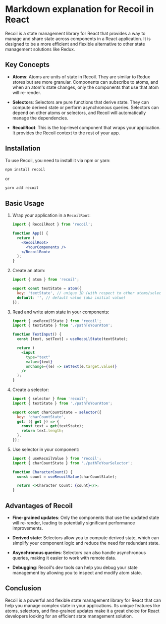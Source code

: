# Markdown explanation for Recoil in React

Recoil is a state management library for React that provides a way to manage and share state across components in a React application. It is designed to be a more efficient and flexible alternative to other state management solutions like Redux.

## Key Concepts

- **Atoms**: Atoms are units of state in Recoil. They are similar to Redux stores but are more granular. Components can subscribe to atoms, and when an atom's state changes, only the components that use that atom will re-render.

- **Selectors**: Selectors are pure functions that derive state. They can compute derived state or perform asynchronous queries. Selectors can depend on other atoms or selectors, and Recoil will automatically manage the dependencies.

- **RecoilRoot**: This is the top-level component that wraps your application. It provides the Recoil context to the rest of your app.

## Installation

To use Recoil, you need to install it via npm or yarn:

```bash
npm install recoil
```

or

```bash
yarn add recoil
```

## Basic Usage

1. Wrap your application in a `RecoilRoot`:

    ```jsx
    import { RecoilRoot } from 'recoil';

    function App() {
      return (
        <RecoilRoot>
          <YourComponents />
        </RecoilRoot>
      );
    }
    ```

2. Create an atom:

    ```jsx
    import { atom } from 'recoil';

    export const textState = atom({
      key: 'textState', // unique ID (with respect to other atoms/selectors)
      default: '', // default value (aka initial value)
    });
    ```

3. Read and write atom state in your components:

    ```jsx
    import { useRecoilState } from 'recoil';
    import { textState } from './pathToYourAtom';

    function TextInput() {
      const [text, setText] = useRecoilState(textState);

      return (
        <input
          type="text"
          value={text}
          onChange={(e) => setText(e.target.value)}
        />
      );
    }
    ```

4. Create a selector:

    ```jsx
    import { selector } from 'recoil';
    import { textState } from './pathToYourAtom';

    export const charCountState = selector({
      key: 'charCountState',
      get: ({ get }) => {
        const text = get(textState);
        return text.length;
      },
    });
    ```

5. Use selector in your component:

    ```jsx
    import { useRecoilValue } from 'recoil';
    import { charCountState } from './pathToYourSelector';

    function CharacterCount() {
      const count = useRecoilValue(charCountState);

      return <>Character Count: {count}</>;
    }
    ```

## Advantages of Recoil

- **Fine-grained updates**: Only the components that use the updated state will re-render, leading to potentially significant performance improvements.

- **Derived state**: Selectors allow you to compute derived state, which can simplify your component logic and reduce the need for redundant state.

- **Asynchronous queries**: Selectors can also handle asynchronous queries, making it easier to work with remote data.

- **Debugging**: Recoil's dev tools can help you debug your state management by allowing you to inspect and modify atom state.

## Conclusion

Recoil is a powerful and flexible state management library for React that can help you manage complex state in your applications. Its unique features like atoms, selectors, and fine-grained updates make it a great choice for React developers looking for an efficient state management solution.